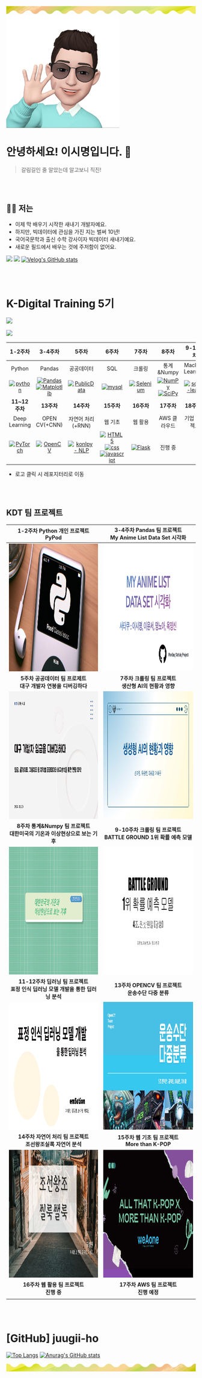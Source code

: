<img src="https://github.com/juugii-ho/juugii-ho/blob/main/header.png?raw=true&size=200&section=header" />

<!--
**juugii-ho/juugii-ho** is a ✨ _special_ ✨ repository because its `README.md` (this file) appears on your GitHub profile.

Here are some ideas to get you started:

- 🔭 I’m currently working on ...
- 🌱 I’m currently learning ...
- 👯 I’m looking to collaborate on ...
- 🤔 I’m looking for help with ...
- 💬 Ask me about ...
- 📫 How to reach me: ...
- 😄 Pronouns: ...
- ⚡ Fun fact: ...
-->

<img src="https://github.com/juugii-ho/juugii-ho/blob/main/KakaoTalk_Photo_2024-04-08-23-14-12.jpeg?raw=true" height="300" width="300"/>

# 안녕하세요! 이시명입니다. 👋

> 갈림길인 줄 알았는데 알고보니 직진!
>

<br> <br>

## 🙋‍♂️ 저는
- 이제 막 배우기 시작한 새내기 개발자예요.
- 하지만, 빅데이터에 관심을 가진 지는 벌써 10년!
- 국어국문학과 출신 수학 강사이자 빅데이터 새내기예요.
- 새로운 필드에서 배우는 것에 주저함이 없어요.

<a href="mailto:holicalday@gmail.com"><img src="https://img.shields.io/badge/Gmail-D14836?style=for-the-badge&logo=gmail&logoColor=white&link=holicalday@gmail.com"/></a> <a href="https://www.notion.so/d40d7194fc43475a8395d9cb85898c77?pvs=4"><img src="https://img.shields.io/badge/Notion-000000?style=for-the-badge&logo=notion&logoColor=white&link=https://www.notion.so/d40d7194fc43475a8395d9cb85898c77?pvs=4"/></a> [![Velog's GitHub stats](https://velog-readme-stats.vercel.app/api/badge?name=bbalgang)](https://velog.io/@bbalgang) 




<br> <br>



# K-Digital Training 5기

 <a href="https://datainstitute.knu.ac.kr/contents/page/selectPageNomalView.do?menuId=334&selectedId=2&"><img src="https://datainstitute.knu.ac.kr/images/web/logo.svg"/></a>

 <a href="https://datainstitute.knu.ac.kr/contents/page/selectPageNomalView.do?menuId=334&selectedId=2&"><img src="https://datainstitute.knu.ac.kr/uploads/ckeditor/62731550473920698.png"/></a>

<!---
|Week|Subject|Badge|
|:---:|:---:|:---|
|1주차|Pyhon|![python](https://img.shields.io/badge/Python-3776AB?style=for-the-badge&logo=python&logoColor=white)|
|2주차|Pandas|![Pandas](https://img.shields.io/badge/pandas-%23150458.svg?style=for-the-badge&logo=pandas&logoColor=white)|
|3주차|공공데이터|![Matplotlib](https://img.shields.io/badge/Matplotlib-%23ffffff.svg?style=for-the-badge&logo=Matplotlib&logoColor=black)|
|4주차|SQL|![mysql](https://img.shields.io/badge/MySQL-00000F?style=for-the-badge&logo=mysql&logoColor=white)|
|5주차|크롤링|![Selenium](https://img.shields.io/badge/-selenium-%43B02A?style=for-the-badge&logo=selenium&logoColor=white)|
|6주차|통계&Numpy|![NumPy](https://img.shields.io/badge/numpy-%23013243.svg?style=for-the-badge&logo=numpy&logoColor=white)![SciPy](https://img.shields.io/badge/SciPy-%230C55A5.svg?style=for-the-badge&logo=scipy&logoColor=%white)|
|7주차|Machine Learning|![scikit-learn](https://img.shields.io/badge/scikit--learn-%23F7931E.svg?style=for-the-badge&logo=scikit-learn&logoColor=white)|
|8주차|Deep Learning|![PyTorch](https://img.shields.io/badge/PyTorch-%23EE4C2C.svg?style=for-the-badge&logo=PyTorch&logoColor=white)|
|9주차|CV|![OpenCV](https://img.shields.io/badge/opencv-%23white.svg?style=for-the-badge&logo=opencv&logoColor=white)|
|10주차|자연어 처리||
|11주차|웹 기초|![HTML5](https://img.shields.io/badge/html5-%23E34F26.svg?style=for-the-badge&logo=html5&logoColor=white)![css](https://img.shields.io/badge/CSS-239120?&style=for-the-badge&logo=css3&logoColor=white)![javascript](https://img.shields.io/badge/JavaScript-F7DF1E?style=for-the-badge&logo=JavaScript&logoColor=white)|
|12주차|웹 활용||
|13주차|AWS 클라우드||
|14주차~|기업 프로젝트||
--->


  
|     1-2주차       |     3-4주차       |        5주차        |     6주차       |     7주차       |         8주차           |             9-10주차                |
|:----------------:|:----------------:|:-------------------:|:----------------:|:----------------:|:------------------------:|:-----------------------------------:|
| Python         | Pandas         | 공공데이터        | SQL            | 크롤링         | 통계&Numpy         | Machine Learning              |
| [![python](https://img.shields.io/badge/Python-3776AB?style=for-the-badge&logo=python&logoColor=white)](https://github.com/juugii-ho/Python) | [![Pandas](https://img.shields.io/badge/pandas-%23150458.svg?style=for-the-badge&logo=pandas&logoColor=white)](https://github.com/juugii-ho/EXAM_PANDAS_MATPLOT) <br> [![Matplotlib](https://img.shields.io/badge/Matplotlib-%23ffffff.svg?style=for-the-badge&logo=Matplotlib&logoColor=black)](https://github.com/juugii-ho/EXAM_PANDAS_MATPLOT)| [![PublicData](https://img.shields.io/badge/PublicData-2ea44f)](https://github.com/juugii-ho/EXAM_PublicData) | [![mysql](https://img.shields.io/badge/MySQL-00000F?style=for-the-badge&logo=mysql&logoColor=white)](https://github.com/juugii-ho/SQL-Scripts) | [![Selenium](https://img.shields.io/badge/-selenium-%43B02A?style=for-the-badge&logo=selenium&logoColor=white)](https://github.com/juugii-ho/Crawling) | [![NumPy](https://img.shields.io/badge/numpy-%23013243.svg?style=for-the-badge&logo=numpy&logoColor=white)](https://github.com/juugii-ho/Numpy) <br> [![SciPy](https://img.shields.io/badge/SciPy-%230C55A5.svg?style=for-the-badge&logo=scipy&logoColor=%white)](https://github.com/juugii-ho/Numpy) | [![scikit-learn](https://img.shields.io/badge/scikit--learn-%23F7931E.svg?style=for-the-badge&logo=scikit-learn&logoColor=white)](https://github.com/juugii-ho/Machine-learning) |
|     **11~12주차**     |     **13주차**    |  **14주차**    |**15주차**|  **16주차**      | **17주차**   | **18주차~**    |
| Deep Learning          | OPEN CV(+CNN)                       | 자연어 처리(+RNN)        | 웹 기초                                    | 웹 활용               | AWS 클라우드 | 기업 프로젝트  |
| [![PyTorch](https://img.shields.io/badge/PyTorch-%23EE4C2C.svg?style=for-the-badge&logo=PyTorch&logoColor=white)](https://github.com/juugii-ho/Deep-Learning) | [![OpenCV](https://img.shields.io/badge/opencv-%23white.svg?style=for-the-badge&logo=opencv&logoColor=white)](https://github.com/juugii-ho/Deep-Learning) |   [![konlpy - NLP](https://img.shields.io/static/v1?label=konlpy&message=NLP&color=2ea44f)](https://github.com/juugii-ho/NLP)| [![HTML5](https://img.shields.io/badge/html5-%23E34F26.svg?style=for-the-badge&logo=html5&logoColor=white)](https://github.com/juugii-ho/SERVICE_ML) <br> [![css](https://img.shields.io/badge/CSS-239120?&style=for-the-badge&logo=css3&logoColor=white)](https://github.com/juugii-ho/SERVICE_ML) <br> [![javascript](https://img.shields.io/badge/JavaScript-F7DF1E?style=for-the-badge&logo=JavaScript&logoColor=white)](https://github.com/juugii-ho/SERVICE_ML)| [![Flask](https://img.shields.io/badge/flask-%23000.svg?style=for-the-badge&logo=flask&logoColor=white)](https://github.com/juugii-ho/KDT_15-16W_SERVICE_ML-Flask)  <br> | 진행 중||
- 로고 클릭 시 레포지터리로 이동


<br> <br>

## KDT 팀 프로젝트
| 1-2주차 Python 개인 프로젝트 <br> PyPod|3-4주차 Pandas 팀 프로젝트 <br> My Anime List Data Set 시각화|
|:---:|:---:|
| <a href="https://velog.io/@bbalgang/19-개인프로젝트"><img src="https://github.com/juugii-ho/juugii-ho/blob/main/screenshot.png" width="720" height="340"/></a> | <a href="https://github.com/juugii-ho/Pandas_Matlab_Project"><img src="https://github.com/juugii-ho/juugii-ho/blob/main/image.jpg?raw=true" width="720" height="340"  /></a> |
| **5주차 공공데이터 팀 프로제트 <br> 대구 개발자 연봉을 디버깅하다** | **7주차 크롤링 팀 프로젝트 <br> 생산형 AI의 현황과 영향**|
| <a href="https://github.com/juugii-ho/PublicData_team4"><img src="https://github.com/juugii-ho/juugii-ho/blob/main/image-2.jpg?raw=true" width="720" height="340"/></a> | <a href="https://github.com/juugii-ho/KDT-Crawling"><img src="https://github.com/juugii-ho/juugii-ho/blob/main/image-3.jpg?raw=true" width="720" height="340"  /></a> |
| **8주차 통계&Numpy 팀 프로젝트 <br> 대한미국의 기온과 이상현상으로 보는 기후** | **9-10주차 크롤링 팀 프로젝트 <br> BATTLE GROUND 1위 확률 예측 모델**|
| <a href="https://github.com/juugii-ho/KDT5_Numpy_Project"><img src="https://github.com/juugii-ho/juugii-ho/blob/main/image-4.jpg?raw=true" width="720" height="340"/></a> | <a href="https://github.com/juugii-ho/KDT-mini_project_ML"><img src="https://github.com/juugii-ho/juugii-ho/blob/main/image-5.jpg?raw=true" width="720" height="340"  /></a> |
| **11-12주차 딥러닝 팀 프로젝트 <br> 표정 인식 딥러닝 모델 개발을 통한 딥러닝 분석** | **13주차 OPENCV 팀 프로젝트 <br> 운송수단 다중 분류**|
| <a href="https://github.com/juugii-ho/DeepLearning"><img src="https://github.com/juugii-ho/juugii-ho/blob/main/image-6.jpg?raw=true" width="720" height="340"/></a> | <a href="https://github.com/juugii-ho/CV-TP-4Team"><img src="https://github.com/juugii-ho/juugii-ho/blob/main/image-7.jpg?raw=true" width="720" height="340"  /></a> |
| **14주차 자연어 처리 팀 프로젝트 <br> 조선왕조실록 자연어 분석** | **15주차 웹 기초 팀 프로젝트 <br> More than K-POP**|
| <a href="https://github.com/juugii-ho/KDT5_NLP_Project"><img src="https://github.com/juugii-ho/juugii-ho/blob/main/image-8.jpg?raw=true" width="720" height="340"/></a> | <a href="https://github.com/juugii-ho/service_ml_TP"><img src="https://github.com/juugii-ho/juugii-ho/blob/main/KPOP.jpg" width="720" height="340"/></a> |
| **16주차 웹 활용 팀 프로젝트 <br> 진행 중** | **17주차 AWS 팀 프로젝트 <br> 진행 예정**|<a href="https://github.com/juugii-ho/KDT_15W_Project_KDT05_FLASK_Project"><img src="https://github.com/juugii-ho/juugii-ho/blob/main/image-9.jpg" width="720" height="340"/></a>
||


<!---<a href="https://github.com/juugii-ho/CV-TP-4Team"><img src="https://github.com/juugii-ho/juugii-ho/blob/main/image-7.jpg?raw=true" width="720" height="340"  /></a> |
--->





<br> <br>





# [GitHub] juugii-ho


[![Top Langs](https://github-readme-stats.vercel.app/api/top-langs/?username=juugii-ho)](https://github.com/anuraghazra/github-readme-stats) [![Anurag's GitHub stats](https://github-readme-stats.vercel.app/api?username=juugii-ho)](https://github.com/anuraghazra/github-readme-stats)



<img src="https://github.com/juugii-ho/juugii-ho/blob/main/footer.png?raw=true&section=header" />

